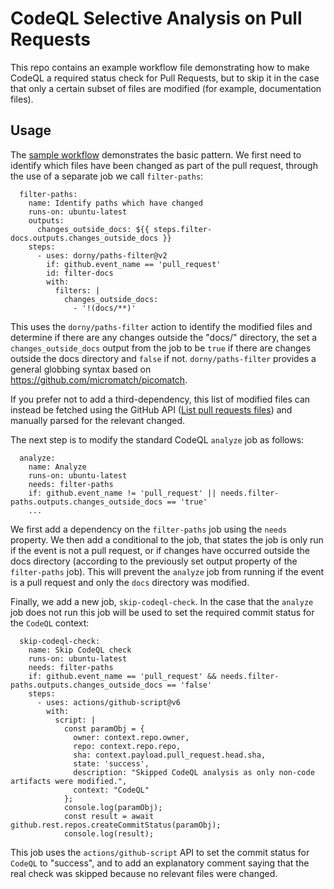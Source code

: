 # CodeQL Selective Analysis on Pull Requests

This repo contains an example workflow file demonstrating how to make CodeQL a required status check for Pull Requests, but to skip it in the case that only a certain subset of files are modified (for example, documentation files).

## Usage

The [sample workflow](.github/workflows/codeql-analysis.yml) demonstrates the basic pattern. We first need to identify which files have been changed as part of the pull request, through the use of a separate job we call `filter-paths`:

```
  filter-paths:
    name: Identify paths which have changed
    runs-on: ubuntu-latest
    outputs:
      changes_outside_docs: ${{ steps.filter-docs.outputs.changes_outside_docs }}
    steps:
      - uses: dorny/paths-filter@v2
        if: github.event_name == 'pull_request'
        id: filter-docs
        with:
          filters: |
            changes_outside_docs:
              - '!(docs/**)'
```

This uses the `dorny/paths-filter` action to identify the modified files and determine if there are any changes outside the "docs/" directory, the set a `changes_outside_docs` output from the job to be `true` if there are changes outside the docs directory and `false` if not. `dorny/paths-filter` provides a general globbing syntax based on https://github.com/micromatch/picomatch.

If you prefer not to add a third-dependency, this list of modified files can instead be fetched using the GitHub API ([List pull requests files](https://docs.github.com/en/free-pro-team@latest/rest/pulls/pulls?apiVersion=2022-11-28#list-pull-requests-files)) and manually parsed for the relevant changed.

The next step is to modify the standard CodeQL `analyze` job as follows:
```
  analyze:
    name: Analyze
    runs-on: ubuntu-latest
    needs: filter-paths
    if: github.event_name != 'pull_request' || needs.filter-paths.outputs.changes_outside_docs == 'true'
    ...
```

We first add a dependency on the `filter-paths` job using the `needs` property. We then add a conditional to the job, that states the job is only run if the event is not a pull request, or if changes have occurred outside the docs directory (according to the previously set output property of the `filter-paths` job). This will prevent the `analyze` job from running if the event is a pull request and only the `docs` directory was modified.

Finally, we add a new job, `skip-codeql-check`. In the case that the `analyze` job does not run this job will be used to set the required commit status for the `CodeQL` context:

```
  skip-codeql-check:
    name: Skip CodeQL check
    runs-on: ubuntu-latest
    needs: filter-paths
    if: github.event_name == 'pull_request' && needs.filter-paths.outputs.changes_outside_docs == 'false'
    steps:
      - uses: actions/github-script@v6
        with:
          script: |
            const paramObj = {
              owner: context.repo.owner,
              repo: context.repo.repo,
              sha: context.payload.pull_request.head.sha,
              state: 'success',
              description: "Skipped CodeQL analysis as only non-code artifacts were modified.",
              context: "CodeQL"
            };
            console.log(paramObj);
            const result = await github.rest.repos.createCommitStatus(paramObj);
            console.log(result);
```

This job uses the `actions/github-script` API to set the commit status for `CodeQL` to "success", and to add an explanatory comment saying that the real check was skipped because no relevant files were changed.
